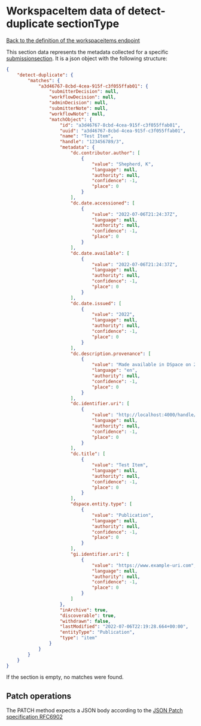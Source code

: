 # WorkspaceItem data of detect-duplicate sectionType
[Back to the definition of the workspaceitems endpoint](workspaceitems.md)

This section data represents the metadata collected for a specific [submissionsection](submissionsections.md).
It is a json object with the following structure:

```json
{
	"detect-duplicate": {
		"matches": {
			"a3d46767-8cbd-4cea-915f-c3f055ffab01": {
				"submitterDecision": null,
				"workflowDecision": null,
				"adminDecision": null,
				"submitterNote": null,
				"workflowNote": null,
				"matchObject": {
					"id": "a3d46767-8cbd-4cea-915f-c3f055ffab01",
					"uuid": "a3d46767-8cbd-4cea-915f-c3f055ffab01",
					"name": "Test Item",
					"handle": "123456789/3",
					"metadata": {
						"dc.contributor.author": [
							{
								"value": "Shepherd, K",
								"language": null,
								"authority": null,
								"confidence": -1,
								"place": 0
							}
						],
						"dc.date.accessioned": [
							{
								"value": "2022-07-06T21:24:37Z",
								"language": null,
								"authority": null,
								"confidence": -1,
								"place": 0
							}
						],
						"dc.date.available": [
							{
								"value": "2022-07-06T21:24:37Z",
								"language": null,
								"authority": null,
								"confidence": -1,
								"place": 0
							}
						],
						"dc.date.issued": [
							{
								"value": "2022",
								"language": null,
								"authority": null,
								"confidence": -1,
								"place": 0
							}
						],
						"dc.description.provenance": [
							{
								"value": "Made available in DSpace on 2022-07-06T21:24:37Z (GMT). No. of bitstreams: 1\nf.txt: 447 bytes, checksum: 607b02f0036b93c1d0a03eaaa48c37e9 (MD5)\n  Previous issue date: 2022",
								"language": "en",
								"authority": null,
								"confidence": -1,
								"place": 0
							}
						],
						"dc.identifier.uri": [
							{
								"value": "http://localhost:4000/handle/123456789/3",
								"language": null,
								"authority": null,
								"confidence": -1,
								"place": 0
							}
						],
						"dc.title": [
							{
								"value": "Test Item",
								"language": null,
								"authority": null,
								"confidence": -1,
								"place": 0
							}
						],
						"dspace.entity.type": [
							{
								"value": "Publication",
								"language": null,
								"authority": null,
								"confidence": -1,
								"place": 0
							}
						],
						"gi.identifier.uri": [
							{
								"value": "https://www.example-uri.com",
								"language": null,
								"authority": null,
								"confidence": -1,
								"place": 0
							}
						]
					},
					"inArchive": true,
					"discoverable": true,
					"withdrawn": false,
					"lastModified": "2022-07-06T22:19:28.664+00:00",
					"entityType": "Publication",
					"type": "item"
				}
			}
		}
	}
}
```

If the section is empty, no matches were found.

## Patch operations
The PATCH method expects a JSON body according to the [JSON Patch specification RFC6902](https://tools.ietf.org/html/rfc6902)


